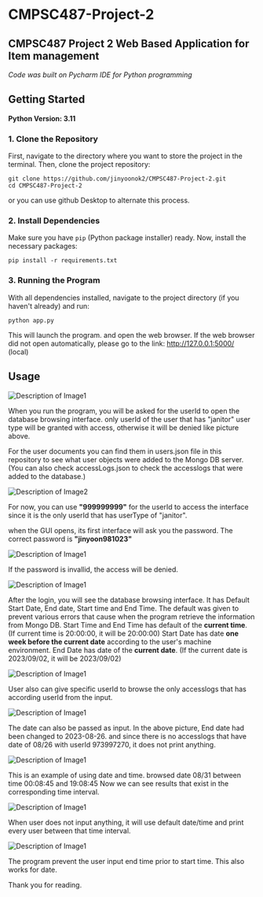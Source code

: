 # CMPSC487-Project-2
## CMPSC487 Project 2 Web Based Application for Item management

_Code was built on Pycharm IDE for Python programming_

## Getting Started

**Python Version: 3.11**

### 1. Clone the Repository
First, navigate to the directory where you want to store the project in the terminal. Then, clone the project repository:

```
git clone https://github.com/jinyoonok2/CMPSC487-Project-2.git
cd CMPSC487-Project-2
```

or you can use github Desktop to alternate this process.

### 2. Install Dependencies
Make sure you have `pip` (Python package installer) ready. Now, install the necessary packages:

```
pip install -r requirements.txt
```

### 3. Running the Program
With all dependencies installed, navigate to the project directory (if you haven't already) and run:

```
python app.py
```

This will launch the program. and open the web browser. If the web browser did not open automatically,
please go to the link: http://127.0.0.1:5000/ (local)

## Usage

![Description of Image1](github_images/1.png)

When you run the program, you will be asked for the userId to open the database browsing interface.
only userId of the user that has "janitor" user type will be granted with access, otherwise it will be denied like picture above.

For the user documents you can find them in users.json file in this repository to see what user objects were added to the Mongo DB server. (You can also check accessLogs.json to check the accesslogs that were added to the database.)

![Description of Image2](github_images/2.png)

For now, you can use **"999999999"** for the userId to access the interface since it is the only userId that has userType of "janitor".

when the GUI opens, its first interface will ask you the password. The correct password is **"jinyoon981023"**

![Description of Image1](github_images/3.png)

If the password is invallid, the access will be denied.

![Description of Image1](github_images/4.png)

After the login, you will see the database browsing interface. 
It has Default Start Date, End date, Start time and End Time.
The default was given to prevent various errors that cause when the program retrieve the information from Mongo DB.
Start Time and End Time has default of the **current time**. (If current time is 20:00:00, it will be 20:00:00)
Start Date has date **one week before the current date** according to the user's machine environment.
End Date has date of the **current date**. (If the current date is 2023/09/02, it will be 2023/09/02)

![Description of Image1](github_images/5.png)

User also can give specific userId to browse the only accesslogs that has according userId from the input.

![Description of Image1](github_images/6.png)

The date can also be passed as input.
In the above picture, End date had been changed to 2023-08-26. and since there is no accesslogs that have date of 08/26 with userId 973997270, it does not print anything.

![Description of Image1](github_images/7.png)

This is an example of using date and time. browsed date 08/31 between time 00:08:45 and 19:08:45
Now we can see results that exist in the corresponding time interval.

![Description of Image1](github_images/8.png)

When user does not input anything, it will use default date/time and print every user between that time interval.

![Description of Image1](github_images/9.png)

The program prevent the user input end time prior to start time. This also works for date.

Thank you for reading.
